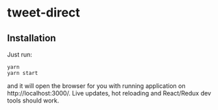# tweet-direct

## Installation

Just run:

```
yarn
yarn start
```

and it will open the browser for you with running application on http://localhost:3000/. Live updates, hot reloading and React/Redux dev tools should work.
